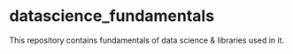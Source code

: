 # datascience_fundamentals
This repository contains fundamentals of data science &amp; libraries used in it.
